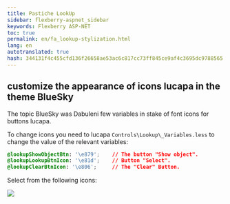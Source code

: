 ```yaml
--- 
title: Pastiche LookUp 
sidebar: flexberry-aspnet_sidebar 
keywords: Flexberry ASP-NET 
toc: true 
permalink: en/fa_lookup-stylization.html 
lang: en 
autotranslated: true 
hash: 344131f4c455cfd136f26658ae53ac6c817cc73ff845ce9af4c3695dc9788565 
--- 
```


## customize the appearance of icons lucapa in the theme BlueSky 

The topic BlueSky was Dabuleni few variables in stake of font icons for buttons lucapa. 

To change icons you need to lucapa `Controls\Lookup\_Variables.less` to change the value of the relevant variables: 

```css
@lookupShowObjectBtn: '\e879';    // The button "Show object". 
@lookupLookupBtnIcon: '\e81d';    // Button "Select". 
@lookupClearBtnIcon: '\e806';     // The "Clear" Button. 
``` 

Select from the following icons: 

![](/images/pages/products/flexberry-aspnet/themes/lookup-icons.png) 



